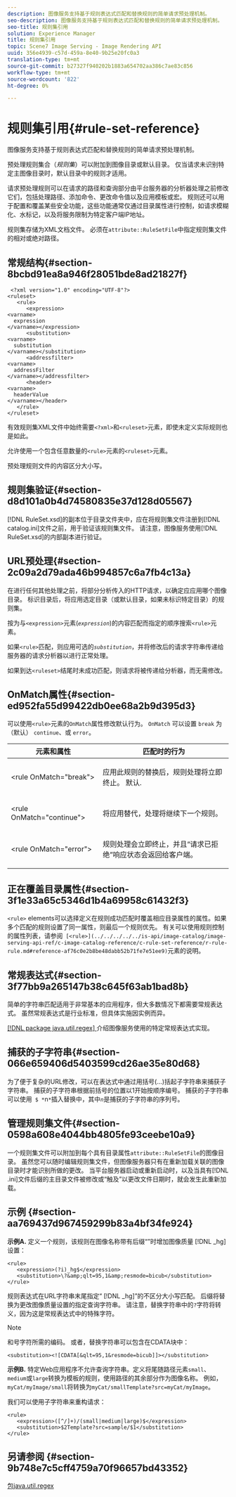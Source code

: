 ```yaml
---
description: 图像服务支持基于规则表达式匹配和替换规则的简单请求预处理机制。
seo-description: 图像服务支持基于规则表达式匹配和替换规则的简单请求预处理机制。
seo-title: 规则集引用
solution: Experience Manager
title: 规则集引用
topic: Scene7 Image Serving - Image Rendering API
uuid: 356e4939-c57d-459a-8e40-9b25e20fc0a3
translation-type: tm+mt
source-git-commit: b27327f940202b1883a654702aa386c7ae83c856
workflow-type: tm+mt
source-wordcount: '822'
ht-degree: 0%

---
```



# 规则集引用{#rule-set-reference}

图像服务支持基于规则表达式匹配和替换规则的简单请求预处理机制。

预处理规则集合（*规则集*）可以附加到图像目录或默认目录。 仅当请求未识别特定主图像目录时，默认目录中的规则才适用。

请求预处理规则可以在请求的路径和查询部分由平台服务器的分析器处理之前修改它们，包括处理路径、添加命令、更改命令值以及应用模板或宏。 规则还可以用于配置和覆盖某些安全功能，这些功能通常仅通过目录属性进行控制，如请求模糊化、水标记，以及将服务限制为特定客户端IP地址。

规则集存储为XML文档文件。 必须在`attribute::RuleSetFile`中指定规则集文件的相对或绝对路径。

## 常规结构{#section-8bcbd91ea8a946f28051bde8ad21827f}

```
 <?xml version="1.0" encoding="UTF-8"?> 
<ruleset> 
   <rule> 
      <expression> 
<varname>
  expression 
</varname></expression> 
      <substitution> 
<varname>
  substitution 
</varname></substitution> 
      <addressfilter> 
<varname>
  addressFilter 
</varname></addressfilter> 
      <header> 
<varname>
  headerValue 
</varname></header>  
   </rule> 
</ruleset>
```

有效规则集XML文件中始终需要`<?xml>`和`<ruleset>`元素，即使未定义实际规则也是如此。

允许使用一个包含任意数量的`<rule>`元素的`<ruleset>`元素。

预处理规则文件的内容区分大小写。

## 规则集验证{#section-d8d101a0b4d74580835e37d128d05567}

[!DNL RuleSet.xsd]的副本位于目录文件夹中，应在将规则集文件注册到[!DNL catalog.ini]文件之前，用于验证该规则集文件。 请注意，图像服务使用[!DNL RuleSet.xsd]的内部副本进行验证。

## URL预处理{#section-2c09a2d79ada46b994857c6a7fb4c13a}

在进行任何其他处理之前，将部分分析传入的HTTP请求，以确定应应用哪个图像目录。 标识目录后，将应用选定目录（或默认目录，如果未标识特定目录）的规则集。

按为与`<expression>`元素(*`expression`*)的内容匹配而指定的顺序搜索`<rule>`元素。

如果`<rule>`匹配，则应用可选的&#x200B;*`substitution`*，并将修改后的请求字符串传递给服务器的请求分析器以进行正常处理。

如果到达`<ruleset>`结尾时未成功匹配，则请求将被传递给分析器，而无需修改。

## OnMatch属性{#section-ed952fa55d99422db0ee68a2b9d395d3}

可以使用`<rule>`元素的`OnMatch`属性修改默认行为。 `OnMatch` 可以设置 `break` 为（默认） `continue`、或 `error`。

<table id="table_6680A81492B24CE593330DA7B0075E8F"> 
 <thead> 
  <tr> 
   <th class="entry"> <b>元素和属性</b> </th> 
   <th class="entry"> <b>匹配时的行为</b> </th> 
  </tr> 
 </thead>
 <tbody> 
  <tr> 
   <td> <p> <span class="codeph"> &lt;rule OnMatch="break"&gt; </span> </p> </td> 
   <td> <p>应用此规则的替换后，规则处理将立即终止。 默认. </p> </td> 
  </tr> 
  <tr> 
   <td> <p> <span class="codeph"> &lt;rule OnMatch="continue"&gt; </span> </p> </td> 
   <td> <p>将应用替代，处理将继续下一个规则。 </p> </td> 
  </tr> 
  <tr> 
   <td> <p> <span class="codeph"> &lt;rule OnMatch="error"&gt; </span> </p> </td> 
   <td> <p>规则处理会立即终止，并且“请求已拒绝”响应状态会返回给客户端。 </p> </td> 
  </tr> 
 </tbody> 
</table>

## 正在覆盖目录属性{#section-3f1e33a65c5346d1b4a69958c61432f3}

`<rule>` elements可以选择定义在规则成功匹配时覆盖相应目录属性的属性。如果多个匹配的规则设置了同一属性，则最后一个规则优先。 有关可以使用规则控制的属性列表，请参阅` [<rule>](../../../../../is-api/image-catalog/image-serving-api-ref/c-image-catalog-reference/c-rule-set-reference/r-rule-rule.md#reference-af76c0e2b8be48dabb52b71fe7e51ee9)`元素的说明。

## 常规表达式{#section-3f77bb9a265147b38c645f63ab1bad8b}

简单的字符串匹配适用于非常基本的应用程序，但大多数情况下都需要常规表达式。 虽然常规表达式是行业标准，但具体实施因实例而异。

[ [!DNL package java.util.regex] ](https://www2.cs.duke.edu/csed/java/jdk1.4.2/docs/api/) 介绍图像服务使用的特定常规表达式实现。

## 捕获的子字符串{#section-066e659406d5403599cd26ae35e80d68}

为了便于复杂的URL修改，可以在表达式中通过用括号(...)括起子字符串来捕获子字符串。 捕获的子字符串根据前括号的位置以1开始按顺序编号。 捕获的子字符串可以使用` $ *`n`*`插入替换中，其中&#x200B;*`n`*&#x200B;是捕获的子字符串的序列号。

## 管理规则集文件{#section-0598a608e4044bb4805fe93ceebe10a9}

一个规则集文件可以附加到每个具有目录属性`attribute::RuleSetFile`的图像目录。 虽然您可以随时编辑规则集文件，但图像服务器只有在重新加载关联的图像目录时才能识别所做的更改。 当平台服务器启动或重新启动时，以及当具有[!DNL .ini]文件后缀的主目录文件被修改或“触及”以更改文件日期时，就会发生此重新加载。

## 示例 {#section-aa769437d967459299b83a4bf34fe924}

**示例A.** 定义一个规则，该规则在图像名称带有后缀“”时增加图像质量 [!DNL _hg]设置：

```
<rule> 
   <expression>(?i)_hg$</expression> 
   <substitution>\?&amp;qlt=95,1&amp;resmode=bicub</substitution> 
</rule>
```

规则表达式在URL字符串末尾指定“ [!DNL _hg]”的不区分大小写匹配。 后缀将替换为更改图像质量设置的指定查询字符串。 请注意，替换字符串中的`?`字符将转义，因为这是常规表达式中的特殊字符。

>[!NOTE]
>
>和号字符所需的编码。 或者，替换字符串可以包含在CDATA块中：

`<substitution><![CDATA[&qlt=95,1&resmode=bicub]]></substitution>`

**示例B.** 特定Web应用程序不允许查询字符串。定义将尾随路径元素`small`、`medium`或`large`转换为模板的规则，使用路径的其余部分作为图像名称。 例如，`myCat/myImage/small`将转换为`myCat/smallTemplate?src=myCat/myImage`。

我们可以使用子字符串来重构请求：

```
<rule> 
   <expression>([^/]+)/(small|medium|large)$</expression> 
   <substitution>$2Template?src=sample/$1</substitution> 
</rule>
```

## 另请参阅 {#section-9b748e7c5cff4759a70f96657bd43352}

[包java.util.regex](https://www2.cs.duke.edu/csed/java/jdk1.4.2/docs/api/)
